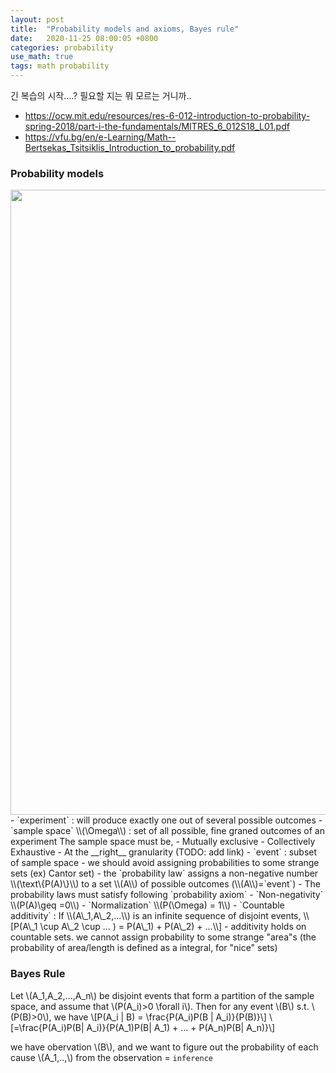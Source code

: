 ```yaml
---
layout: post
title:  "Probability models and axioms, Bayes rule"
date:   2020-11-25 08:00:05 +0800
categories: probability
use_math: true
tags: math probability 
---
```


긴 복습의 시작....? 필요할 지는 뭐 모르는 거니까..

- <a href="https://ocw.mit.edu/resources/res-6-012-introduction-to-probability-spring-2018/part-i-the-fundamentals/MITRES_6_012S18_L01.pdf" target="blank">https://ocw.mit.edu/resources/res-6-012-introduction-to-probability-spring-2018/part-i-the-fundamentals/MITRES_6_012S18_L01.pdf</a>
- <a href="https://vfu.bg/en/e-Learning/Math--Bertsekas_Tsitsiklis_Introduction_to_probability.pdf" target="_blank">https://vfu.bg/en/e-Learning/Math--Bertsekas_Tsitsiklis_Introduction_to_probability.pdf</a>



### Probability models

<img src="{{site.url}}/images/math/prob_model.png" width="1000">
- `experiment` : will produce exactly one out of several possible outcomes
- `sample space` \\(\Omega\\) : set of all possible, fine graned outcomes of an experiment  
    The sample space must be,
    - Mutually exclusive
    - Collectively Exhaustive
    - At the __right__ granularity (TODO: add link)
- `event` : subset of sample space
  - we should avoid assigning probabilities to some strange sets (ex) Cantor set)
- the `probability law` assigns a non-negative number \\(\text\{P(A)\}\\) to a set \\(A\\) of possible outcomes (\\(A\\)=`event`)
- The probability laws must satisfy following `probability axiom`
  - `Non-negativity` \\(P(A)\geq =0\\)
  - `Normalization` \\(P(\Omega) = 1\\) 
  - `Countable additivity` : If \\(A\_1,A\_2,...\\) is an infinite sequence of disjoint events, \\[P(A\_1 \cup A\_2 \cup ... ) = P(A\_1) + P(A\_2) + ...\\]
    - additivity holds on countable sets. we cannot assign probability to some strange "area"s (the probability of area/length is defined as a integral, for "nice" sets)


### Bayes Rule

Let \\(A\_1,A\_2,...,A\_n\\) be disjoint events that form a partition of the sample space, and assume that \\(P(A\_i)>0 \forall i\\). Then for any event \\(B\\) s.t. \\(P(B)>0\\), we have
\\[P(A\_i \| B) = \frac\{P(A\_i)P(B \| A\_i)\}\{P(B)\}\\]
\\[=\frac\{P(A\_i)P(B\| A\_i)\}\{P(A\_1)P(B\| A\_1) + ... + P(A\_n)P(B\| A\_n)\}\\]

we have obervation \\(B\\), and we want to figure out the probability of each cause \\(A\_1,..,\\) from the observation = `inference`